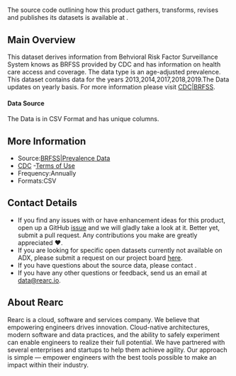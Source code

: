 # 

The source code outlining how this product gathers, transforms, revises and publishes its datasets is available at []().

## Main Overview
This dataset derives information from Behvioral Risk Factor Surveillance System knows as BRFSS provided by CDC and has information on health care access and coverage. The data type is an age-adjusted prevalence. This dataset contains data for the years 2013,2014,2017,2018,2019.The Data updates on yearly basis.
For more information please visit [CDC|BRFSS](https://www.cdc.gov/brfss/index.html).
#### Data Source
The Data is in CSV Format and has unique columns.
## More Information
- Source:[BRFSS|Prevalence Data](https://www.cdc.gov/brfss/brfssprevalence/index.html)     
- [CDC](https://www.cdc.gov)
-[Terms of Use](https://www.cdc.gov/other/privacy.html)
- Frequency:Annually
- Formats:CSV      

## Contact Details
- If you find any issues with or have enhancement ideas for this product, open up a GitHub [issue](https://github.com/rearc-data/BRFSS-CDC) and we will gladly take a look at it. Better yet, submit a pull request. Any contributions you make are greatly appreciated :heart:.
- If you are looking for specific open datasets currently not available on ADX, please submit a request on our project board [here](https://github.com/orgs/rearc-data/projects).
- If you have questions about the source data, please contact .
- If you have any other questions or feedback, send us an email at data@rearc.io.

## About Rearc
Rearc is a cloud, software and services company. We believe that empowering engineers drives innovation. Cloud-native architectures, modern software and data practices, and the ability to safely experiment can enable engineers to realize their full potential. We have partnered with several enterprises and startups to help them achieve agility. Our approach is simple — empower engineers with the best tools possible to make an impact within their industry.
